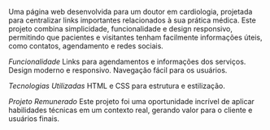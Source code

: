 Uma página web desenvolvida para um doutor em cardiologia, projetada para centralizar links importantes relacionados à sua prática médica. Este projeto combina simplicidade, funcionalidade e design responsivo, permitindo que pacientes e visitantes tenham facilmente informações úteis, como contatos, agendamento e redes sociais.

*Funcionalidade* 
Links para agendamentos e informações dos serviços.
Design moderno e responsivo.
Navegação fácil para os usuários.

*Tecnologias Utilizadas*
HTML e CSS para estrutura e estilização.

*Projeto Remunerado*
Este projeto foi uma oportunidade incrível de aplicar habilidades técnicas em um contexto real, gerando valor para o cliente e usuários finais.
